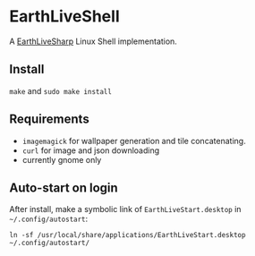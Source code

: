 EarthLiveShell
==============
A [EarthLiveSharp](https://github.com/bitdust/EarthLiveSharp) Linux Shell implementation.

Install
-------
`make` and `sudo make install`

Requirements
------------
* `imagemagick` for wallpaper generation and tile concatenating.
* `curl` for image and json downloading
* currently gnome only

Auto-start on login
-------------------
After install, make a symbolic link of `EarthLiveStart.desktop` in `~/.config/autostart`:
```
ln -sf /usr/local/share/applications/EarthLiveStart.desktop ~/.config/autostart/
```